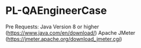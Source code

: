 # PL-QAEngineerCase
Pre Requests:
Java Version 8 or higher (https://www.java.com/en/download/)
Apache JMeter  (https://jmeter.apache.org/download_jmeter.cgi)
